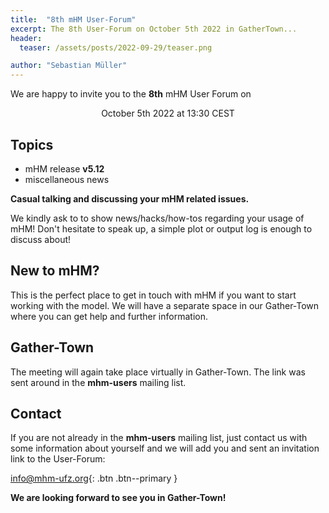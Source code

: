 ```yaml
---
title:  "8th mHM User-Forum"
excerpt: The 8th User-Forum on October 5th 2022 in GatherTown...
header:
  teaser: /assets/posts/2022-09-29/teaser.png

author: "Sebastian Müller"
---
```


We are happy to invite you to the **8th** mHM User Forum on

<p align="center">October 5th 2022 at 13:30 CEST</p>

## Topics

- mHM release **v5.12**
- miscellaneous news

**Casual talking and discussing your mHM related issues.**

We kindly ask to to show news/hacks/how-tos regarding your usage of mHM!
Don't hesitate to speak up, a simple plot or output log is enough to discuss about!

## New to mHM?

This is the perfect place to get in touch with mHM if you want to start working with the model.
We will have a separate space in our Gather-Town where you can get help and further information.

## Gather-Town

The meeting will again take place virtually in Gather-Town.
The link was sent around in the **mhm-users** mailing list.

## Contact

If you are not already in the **mhm-users** mailing list, just contact us with some information about yourself and we will add you and sent an invitation link to the User-Forum:

[<i class="far fa-envelope"></i> info@mhm-ufz.org](mailto:info@mhm-ufz.org){: .btn .btn--primary }

**We are looking forward to see you in Gather-Town!**
